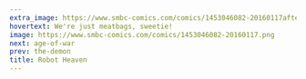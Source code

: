 ```yaml
---
extra_image: https://www.smbc-comics.com/comics/1453046082-20160117after.png
hovertext: We're just meatbags, sweetie!
image: https://www.smbc-comics.com/comics/1453046082-20160117.png
next: age-of-war
prev: the-demon
title: Robot Heaven
---
```

